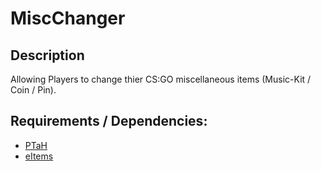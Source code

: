 # MiscChanger
## Description
Allowing Players to change thier CS:GO miscellaneous items (Music-Kit / Coin / Pin).

## Requirements / Dependencies:
 - [PTaH](https://github.com/komashchenko/PTaH)
 - [eItems](https://github.com/quasemago/eItems)
